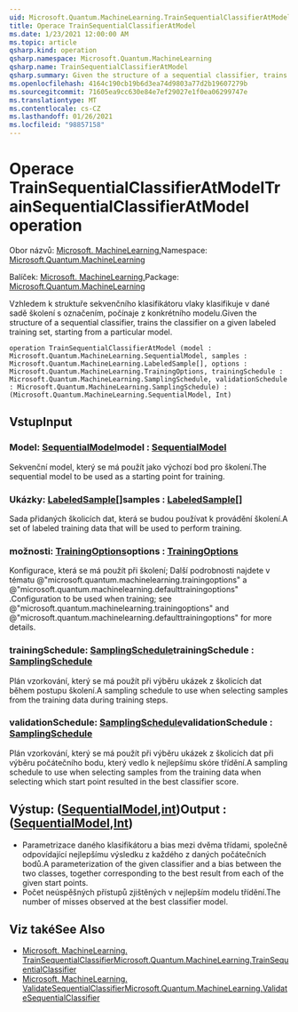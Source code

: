 ```yaml
---
uid: Microsoft.Quantum.MachineLearning.TrainSequentialClassifierAtModel
title: Operace TrainSequentialClassifierAtModel
ms.date: 1/23/2021 12:00:00 AM
ms.topic: article
qsharp.kind: operation
qsharp.namespace: Microsoft.Quantum.MachineLearning
qsharp.name: TrainSequentialClassifierAtModel
qsharp.summary: Given the structure of a sequential classifier, trains the classifier on a given labeled training set, starting from a particular model.
ms.openlocfilehash: 4164c190cb19b6d3ea74d9803a77d2b19607279b
ms.sourcegitcommit: 71605ea9cc630e84e7ef29027e1f0ea06299747e
ms.translationtype: MT
ms.contentlocale: cs-CZ
ms.lasthandoff: 01/26/2021
ms.locfileid: "98857158"
---
```

# <a name="trainsequentialclassifieratmodel-operation"></a><span data-ttu-id="ab932-102">Operace TrainSequentialClassifierAtModel</span><span class="sxs-lookup"><span data-stu-id="ab932-102">TrainSequentialClassifierAtModel operation</span></span>

<span data-ttu-id="ab932-103">Obor názvů: [Microsoft. MachineLearning.](xref:Microsoft.Quantum.MachineLearning)</span><span class="sxs-lookup"><span data-stu-id="ab932-103">Namespace: [Microsoft.Quantum.MachineLearning](xref:Microsoft.Quantum.MachineLearning)</span></span>

<span data-ttu-id="ab932-104">Balíček: [Microsoft. MachineLearning.](https://nuget.org/packages/Microsoft.Quantum.MachineLearning)</span><span class="sxs-lookup"><span data-stu-id="ab932-104">Package: [Microsoft.Quantum.MachineLearning](https://nuget.org/packages/Microsoft.Quantum.MachineLearning)</span></span>


<span data-ttu-id="ab932-105">Vzhledem k struktuře sekvenčního klasifikátoru vlaky klasifikuje v dané sadě školení s označením, počínaje z konkrétního modelu.</span><span class="sxs-lookup"><span data-stu-id="ab932-105">Given the structure of a sequential classifier, trains the classifier on a given labeled training set, starting from a particular model.</span></span>

```qsharp
operation TrainSequentialClassifierAtModel (model : Microsoft.Quantum.MachineLearning.SequentialModel, samples : Microsoft.Quantum.MachineLearning.LabeledSample[], options : Microsoft.Quantum.MachineLearning.TrainingOptions, trainingSchedule : Microsoft.Quantum.MachineLearning.SamplingSchedule, validationSchedule : Microsoft.Quantum.MachineLearning.SamplingSchedule) : (Microsoft.Quantum.MachineLearning.SequentialModel, Int)
```


## <a name="input"></a><span data-ttu-id="ab932-106">Vstup</span><span class="sxs-lookup"><span data-stu-id="ab932-106">Input</span></span>

### <a name="model--sequentialmodel"></a><span data-ttu-id="ab932-107">Model: [SequentialModel](xref:Microsoft.Quantum.MachineLearning.SequentialModel)</span><span class="sxs-lookup"><span data-stu-id="ab932-107">model : [SequentialModel](xref:Microsoft.Quantum.MachineLearning.SequentialModel)</span></span>

<span data-ttu-id="ab932-108">Sekvenční model, který se má použít jako výchozí bod pro školení.</span><span class="sxs-lookup"><span data-stu-id="ab932-108">The sequential model to be used as a starting point for training.</span></span>


### <a name="samples--labeledsample"></a><span data-ttu-id="ab932-109">Ukázky: [LabeledSample](xref:Microsoft.Quantum.MachineLearning.LabeledSample)[]</span><span class="sxs-lookup"><span data-stu-id="ab932-109">samples : [LabeledSample](xref:Microsoft.Quantum.MachineLearning.LabeledSample)[]</span></span>

<span data-ttu-id="ab932-110">Sada přidaných školicích dat, která se budou používat k provádění školení.</span><span class="sxs-lookup"><span data-stu-id="ab932-110">A set of labeled training data that will be used to perform training.</span></span>


### <a name="options--trainingoptions"></a><span data-ttu-id="ab932-111">možnosti: [TrainingOptions](xref:Microsoft.Quantum.MachineLearning.TrainingOptions)</span><span class="sxs-lookup"><span data-stu-id="ab932-111">options : [TrainingOptions](xref:Microsoft.Quantum.MachineLearning.TrainingOptions)</span></span>

<span data-ttu-id="ab932-112">Konfigurace, která se má použít při školení; Další podrobnosti najdete v tématu @"microsoft.quantum.machinelearning.trainingoptions" a @"microsoft.quantum.machinelearning.defaulttrainingoptions" .</span><span class="sxs-lookup"><span data-stu-id="ab932-112">Configuration to be used when training; see @"microsoft.quantum.machinelearning.trainingoptions" and @"microsoft.quantum.machinelearning.defaulttrainingoptions" for more details.</span></span>


### <a name="trainingschedule--samplingschedule"></a><span data-ttu-id="ab932-113">trainingSchedule: [SamplingSchedule](xref:Microsoft.Quantum.MachineLearning.SamplingSchedule)</span><span class="sxs-lookup"><span data-stu-id="ab932-113">trainingSchedule : [SamplingSchedule](xref:Microsoft.Quantum.MachineLearning.SamplingSchedule)</span></span>

<span data-ttu-id="ab932-114">Plán vzorkování, který se má použít při výběru ukázek z školicích dat během postupu školení.</span><span class="sxs-lookup"><span data-stu-id="ab932-114">A sampling schedule to use when selecting samples from the training data during training steps.</span></span>


### <a name="validationschedule--samplingschedule"></a><span data-ttu-id="ab932-115">validationSchedule: [SamplingSchedule](xref:Microsoft.Quantum.MachineLearning.SamplingSchedule)</span><span class="sxs-lookup"><span data-stu-id="ab932-115">validationSchedule : [SamplingSchedule](xref:Microsoft.Quantum.MachineLearning.SamplingSchedule)</span></span>

<span data-ttu-id="ab932-116">Plán vzorkování, který se má použít při výběru ukázek z školicích dat při výběru počátečního bodu, který vedlo k nejlepšímu skóre třídění.</span><span class="sxs-lookup"><span data-stu-id="ab932-116">A sampling schedule to use when selecting samples from the training data when selecting which start point resulted in the best classifier score.</span></span>



## <a name="output--sequentialmodelint"></a><span data-ttu-id="ab932-117">Výstup: ([SequentialModel](xref:Microsoft.Quantum.MachineLearning.SequentialModel),[int](xref:microsoft.quantum.lang-ref.int))</span><span class="sxs-lookup"><span data-stu-id="ab932-117">Output : ([SequentialModel](xref:Microsoft.Quantum.MachineLearning.SequentialModel),[Int](xref:microsoft.quantum.lang-ref.int))</span></span>

- <span data-ttu-id="ab932-118">Parametrizace daného klasifikátoru a bias mezi dvěma třídami, společně odpovídající nejlepšímu výsledku z každého z daných počátečních bodů.</span><span class="sxs-lookup"><span data-stu-id="ab932-118">A parameterization of the given classifier and a bias between the two classes, together corresponding to the best result from each of the given start points.</span></span>
- <span data-ttu-id="ab932-119">Počet neúspěšných přístupů zjištěných v nejlepším modelu třídění.</span><span class="sxs-lookup"><span data-stu-id="ab932-119">The number of misses observed at the best classifier model.</span></span>

## <a name="see-also"></a><span data-ttu-id="ab932-120">Viz také</span><span class="sxs-lookup"><span data-stu-id="ab932-120">See Also</span></span>

- [<span data-ttu-id="ab932-121">Microsoft. MachineLearning. TrainSequentialClassifier</span><span class="sxs-lookup"><span data-stu-id="ab932-121">Microsoft.Quantum.MachineLearning.TrainSequentialClassifier</span></span>](xref:Microsoft.Quantum.MachineLearning.TrainSequentialClassifier)
- [<span data-ttu-id="ab932-122">Microsoft. MachineLearning. ValidateSequentialClassifier</span><span class="sxs-lookup"><span data-stu-id="ab932-122">Microsoft.Quantum.MachineLearning.ValidateSequentialClassifier</span></span>](xref:Microsoft.Quantum.MachineLearning.ValidateSequentialClassifier)
